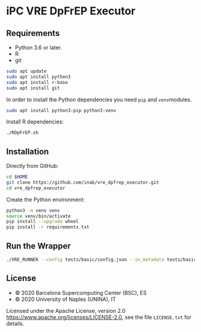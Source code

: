 # iPC VRE DpFrEP Executor

## Requirements

- Python 3.6 or later.
- R
- git

```bash
sudo apt update
sudo apt install python3
sudo apt install r-base
sudo apt install git
```

In order to install the Python dependencies you need `pip` and `venv`modules.

```bash
sudo apt install python3-pip python3-venv
```

Install R dependencies:

```bash
./RDpFrEP.sh
```

## Installation

Directly from GitHub:

```bash
cd $HOME
git clone https://github.com/inab/vre_dpfrep_executor.git
cd vre_dpfrep_executor
```

Create the Python environment:

```bash
python3 -m venv venv
source venv/bin/activate
pip install --upgrade wheel
pip install -r requirements.txt
```

## Run the Wrapper

```bash
./VRE_RUNNER --config tests/basic/config.json --in_metadata tests/basic/in_metadata.json --out_metadata out_metadata.json --log_file VRE_RUNNER.log
```

## License
* © 2020 Barcelona Supercomputing Center (BSC), ES
* © 2020 University of Naples (UNINA), IT

Licensed under the Apache License, version 2.0 <https://www.apache.org/licenses/LICENSE-2.0>, see the file `LICENSE.txt` for details.